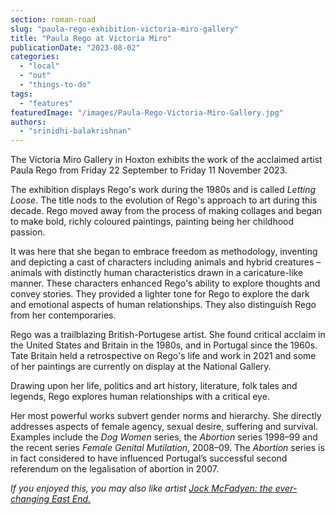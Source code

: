 ```yaml
---
section: roman-road
slug: "paula-rego-exhibition-victoria-miro-gallery"
title: "Paula Rego at Victoria Miro"
publicationDate: "2023-08-02"
categories: 
  - "local"
  - "out"
  - "things-to-do"
tags: 
  - "features"
featuredImage: "/images/Paula-Rego-Victoria-Miro-Gallery.jpg"
authors: 
  - "srinidhi-balakrishnan"
---
```


The Victoria Miro Gallery in Hoxton exhibits the work of the acclaimed artist Paula Rego from Friday 22 September to Friday 11 November 2023.

The exhibition displays Rego's work during the 1980s and is called _Letting Loose_. The title nods to the evolution of Rego's approach to art during this decade. Rego moved away from the process of making collages and began to make bold, richly coloured paintings, painting being her childhood passion.

It was here that she began to embrace freedom as methodology, inventing and depicting a cast of characters including animals and hybrid creatures – animals with distinctly human characteristics drawn in a caricature-like manner. These characters enhanced Rego's ability to explore thoughts and convey stories. They provided a lighter tone for Rego to explore the dark and emotional aspects of human relationships. They also distinguish Rego from her contemporaries.

Rego was a trailblazing British-Portugese artist. She found critical acclaim in the United States and Britain in the 1980s, and in Portugal since the 1960s. Tate Britain held a retrospective on Rego's life and work in 2021 and some of her paintings are currently on display at the National Gallery.

Drawing upon her life, politics and art history, literature, folk tales and legends, Rego explores human relationships with a critical eye.

Her most powerful works subvert gender norms and hierarchy. She directly addresses aspects of female agency, sexual desire, suffering and survival. Examples include the _Dog Women_ series, the _Abortion_ series 1998–99 and the recent series _Female Genital Mutilation_, 2008–09. The _Abortion_ series is in fact considered to have influenced Portugal’s successful second referendum on the legalisation of abortion in 2007.

_If you enjoyed this, you may also like artist [Jock McFadyen: the ever-changing East End.](https://romanroadlondon.com/jock-mcfadyen-artist-east-london/)_


